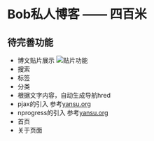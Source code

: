 
# Bob私人博客 —— 四百米

## 待完善功能
* 博文贴片展示
  ![贴片功能](https://raw.githubusercontent.com/NorthFacing/stepByMe.com/gh-pages/assets/images/other/feathers01.jpg "贴片功能")
* 搜索
* 标签
* 分类
* 根据文字内容，自动生成导航hred
* pjax的引入
  参考[yansu.org](http://yansu.org/2014/12/06/ioc-and-facade-in-laravel.html)
* nprogress的引入
  参考[yansu.org](http://yansu.org/2014/12/06/ioc-and-facade-in-laravel.html)
* 首页
* 关于页面





